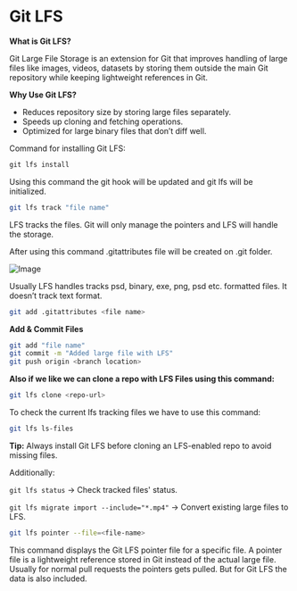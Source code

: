 # Git LFS

**What is Git LFS?**

Git Large File Storage is an extension for Git that improves handling of large files like images, videos, datasets by storing them outside the main Git repository while keeping lightweight references in Git.

**Why Use Git LFS?**

- Reduces repository size by storing large files separately.
- Speeds up cloning and fetching operations.
- Optimized for large binary files that don’t diff well.

Command for installing Git LFS:

```jsx
git lfs install
```

Using this command the git hook will be updated and git lfs will be initialized.

```bash
git lfs track "file name"
```

LFS tracks the files. Git will only manage the pointers and LFS will handle the storage.

After using this command .gitattributes file will be created on .git folder.

![Image](https://github.com/user-attachments/assets/a13d8fab-74ba-49a0-9940-1010f2a62b02)

Usually LFS handles tracks psd, binary, exe, png, psd etc. formatted files. It doesn’t track text format.

```bash
git add .gitattributes <file name>
```

**Add & Commit Files**

```bash
git add "file name"
git commit -m "Added large file with LFS"
git push origin <branch location>
```

**Also if we like we can clone a repo with LFS Files using this command:**

```bash
git lfs clone <repo-url>
```

To check the current lfs tracking files we have to use this command:

```bash
git lfs ls-files
```

**Tip:** Always install Git LFS before cloning an LFS-enabled repo to avoid missing files.

Additionally:

`git lfs status` → Check tracked files' status.

`git lfs migrate import --include="*.mp4"` → Convert existing large files to LFS.

```bash
git lfs pointer --file=<file-name>
```

This command displays the Git LFS pointer file for a specific file. A pointer file is a lightweight reference stored in Git instead of the actual large file. Usually for normal pull requests the pointers gets pulled. But for Git LFS the data is also included.
